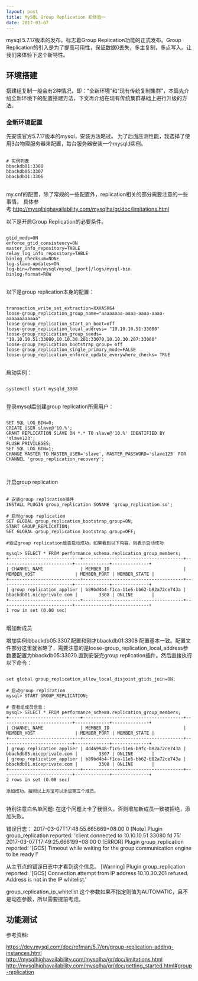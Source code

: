 ```yaml
---
layout: post
title: MySQL Group Replication 初体验一
date: 2017-03-07
---
```

  mysql 5.7.17版本的发布，标志着Group Replication功能的正式发布。Group Replication的引入是为了提高可用性，保证数据0丢失，多主复制，多点写入。让我们来体验下这个新特性。

## 环境搭建
搭建组复制一般会有2种情况，即：“全新环境”和“现有传统复制集群”，本篇先介绍全新环境下的配置搭建方法，下文再介绍在现有传统集群基础上进行升级的方法。

### 全新环境配置
先安装官方5.7.17版本的mysql，安装方法略过。
为了后面压测性能，我选择了使用3台物理服务器来配置，每台服务器安装一个mysqld实例。  
<pre>
<code>
# 实例列表
bbackdb01:3308
bbackdb05:3307
bbackdb11:3306
</code>
</pre>

my.cnf的配置，除了常规的一些配置外，replication相关的部分需要注意的一些事情。
具体参考:http://mysqlhighavailability.com/mysqlha/gr/doc/limitations.html

以下是开启Group Replication的必要条件。
<pre>
<code>
gtid_mode=ON  
enforce_gtid_consistency=ON
master_info_repository=TABLE
relay_log_info_repository=TABLE
binlog_checksum=NONE
log-slave-updates=ON
log-bin=/home/mysql/mysql_[port]/logs/mysql-bin
binlog-format=ROW
</code>
</pre>

以下是group replication本身的配置：
<pre>
<code>
transaction_write_set_extraction=XXHASH64
loose-group_replication_group_name="aaaaaaaa-aaaa-aaaa-aaaa-aaaaaaaaaaaa"
loose-group_replication_start_on_boot=off
loose-group_replication_local_address= "10.10.10.51:33080"
loose-group_replication_group_seeds= "10.10.10.51:33080,10.10.30.201:33070,10.10.30.207:33060"
loose-group_replication_bootstrap_group= off
loose-group_replication_single_primary_mode=FALSE
loose-group_replication_enforce_update_everywhere_checks= TRUE
</code>
</pre>

启动实例：
<pre>
<code>
systemctl start mysqld_3308
</code>
</pre>

登录mysql后创建group replication所需用户：
<pre>
<code>
SET SQL_LOG_BIN=0;
CREATE USER slave@'10.%';
GRANT REPLICATION SLAVE ON *.* TO slave@'10.%' IDENTIFIED BY 'slave123';
FLUSH PRIVILEGES;
SET SQL_LOG_BIN=1;
CHANGE MASTER TO MASTER_USER='slave', MASTER_PASSWORD='slave123' FOR CHANNEL 'group_replication_recovery';

</code>
</pre>

开启group replication
<pre>
<code>
# 安装group replication插件
INSTALL PLUGIN group_replication SONAME 'group_replication.so';

# 启动group replication
SET GLOBAL group_replication_bootstrap_group=ON;
START GROUP_REPLICATION;
SET GLOBAL group_replication_bootstrap_group=OFF;

#验证group replication是否启动成功，如果看到以下内容，则表示启动成功

mysql> SELECT * FROM performance_schema.replication_group_members;
+---------------------------+--------------------------------------+---------------------------+-------------+--------------+
| CHANNEL_NAME              | MEMBER_ID                            | MEMBER_HOST               | MEMBER_PORT | MEMBER_STATE |
+---------------------------+--------------------------------------+---------------------------+-------------+--------------+
| group_replication_applier | b89bd4b4-f1ca-11e6-bb62-b82a72ce743a | bbackdb01.niceprivate.com |        3308 | ONLINE       |
+---------------------------+--------------------------------------+---------------------------+-------------+--------------+
1 row in set (0.00 sec)
</code>
</pre>

增加新成员

增加实例:bbackdb05:3307,配置和刚才bbackdb01:3308 配置基本一致。配置文件部分这里就省略了，需要注意的是loose-group_replication_local_address参数要配置为bbackdb05:33070.直到安装完group replication插件。然后直接执行以下命令：
<pre>
<code>
set global group_replication_allow_local_disjoint_gtids_join=ON;

# 启动group replication
mysql> START GROUP_REPLICATION;

# 查看组成员信息：
mysql> SELECT * FROM performance_schema.replication_group_members;
+---------------------------+--------------------------------------+---------------------------+-------------+--------------+
| CHANNEL_NAME              | MEMBER_ID                            | MEMBER_HOST               | MEMBER_PORT | MEMBER_STATE |
+---------------------------+--------------------------------------+---------------------------+-------------+--------------+
| group_replication_applier | 4d469948-f1c6-11e6-b9fc-b82a72ce743a | bbackdb05.niceprivate.com |        3307 | ONLINE       |
| group_replication_applier | b89bd4b4-f1ca-11e6-bb62-b82a72ce743a | bbackdb01.niceprivate.com |        3308 | ONLINE       |
+---------------------------+--------------------------------------+---------------------------+-------------+--------------+
2 rows in set (0.00 sec)

添加成功，按照以上方法可以添加第三个成员。
</code>
</pre>


特别注意白名单问题:
在这个问题上卡了我很久，否则增加新成员一致被拒绝，添加失败。

错误日志：
2017-03-07T17:48:55.665669+08:00 0 [Note] Plugin group_replication reported: 'client connected to 10.10.10.51 33080 fd 75'
2017-03-07T17:49:25.666199+08:00 0 [ERROR] Plugin group_replication reported: '[GCS] Timeout while waiting for the group communication engine to be ready
!'


从主节点的错误日志中才看到这个信息。
[Warning] Plugin group_replication reported: '[GCS] Connection attempt from IP address 10.10.30.201 refused. Address is not in the IP whitelist.'

group_replication_ip_whitelist 这个参数如果不指定则值为AUTOMATIC，且不是动态参数，所以需要提前考虑。

## 功能测试



参考资料:

https://dev.mysql.com/doc/refman/5.7/en/group-replication-adding-instances.html
http://mysqlhighavailability.com/mysqlha/gr/doc/limitations.html
http://mysqlhighavailability.com/mysqlha/gr/doc/getting_started.html#group-replication
